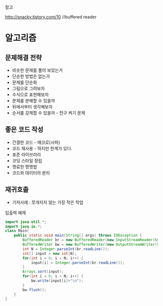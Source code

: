 참고

http://snacky.tistory.com/10 //buffered reader

# 알고리즘

## 문제해결 전략

* 비슷한 문제를 풀어 보았는가
* 단순한 방법은 없는가
* 문제를 단순화
* 그림으로 그려보자
* 수식으로 표현해보자
* 문제를 분해할 수 있을까
* 뒤에서부터 생각해보자
* 순서를 강제할 수 있을까 - 전구 켜기 문제

## 좋은 코드 작성

* 간결한 코드 - 매크로(사파)
* 코드 재사용 - 하지만 한계가 있다.
* 표준 라이브러리
* 코딩 스타일 정립
* 명료한 명명법
* 코드와 데이터의 분리



## 재귀호출

* 기저사례 : 쪼개지지 않는 가장 작은 작업



입출력 예제

```java
import java.util.*;
import java.io.*;
class Main{
	public static void main(String[] args) throws IOException {
		BufferedReader br = new BufferedReader(new InputStreamReader(System.in));
		BufferedWriter bw = new BufferedWriter(new OutputStreamWriter(System.out));
		int N = Integer.parseInt(br.readLine());
		int[] input = new int[N];
		for(int i = 0; i < N; i++) {
			input[i] = Integer.parseInt(br.readLine());
		}
		Arrays.sort(input);
		for(int i = 0; i < N; i++) {
			bw.write(input[i]+"\n");
		}
		bw.flush();
	}
}
```

